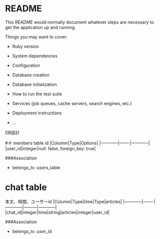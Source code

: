# README

This README would normally document whatever steps are necessary to get the
application up and running.

Things you may want to cover:

* Ruby version

* System dependencies

* Configuration

* Database creation

* Database initialization

* How to run the test suite

* Services (job queues, cache servers, search engines, etc.)

* Deployment instructions

* ...

DB設計

#＃ members table
id
|Columm|Type|Options|
|————|——-|————|
|user_id|integer|null: false, foreign_key: true|


###Association
- belongs_to :users_table

# chat table
本文、時間、ユーザーid
|Columm|Type|time|Type|articles|
|――――|――-|――――|―――|――――|
|chat_id|integer|time|string|articles|integer|user_id|

###Association
- belongs_to :user_id

